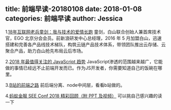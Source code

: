 title: 前端早读-20180108
date: 2018-01-08
categories: 前端早读
author: Jessica
---

1.[18年互联网老兵童剑：我与技术的爱情长跑](https://parg.co/U4x)
童剑，白山联合创始人兼首席技术官，EGO 北京分会会员。前新浪研发中心总经理，2016 年 5 月加盟白山，迅速搭建和完善各产品线技术梯队，构筑云链产品技术体系，带领团队推出云存储、云聚合产品，助力白山抢先布局云后市场。

2.[2018 年最值得关注的 JavaScript 趋势](http://36kr.com/p/5110763.html)
JavaScript渗透的范围越来越广，它能做的事情已经远不止前端开发而已。作为JS开发者，你需要知道自己的饭碗在哪里。

3.[B站的前端之路](https://juejin.im/post/5a473a2df265da431441098c)
前后端分离、node中间层，看看b站做的。

4.[蚂蚁金服 SEE Conf 2018 精彩回顾（附 PPT 及视频）](https://zhuanlan.zhihu.com/p/32709149?group_id=933432303003336704)
可以挑自己感兴趣的读一下

